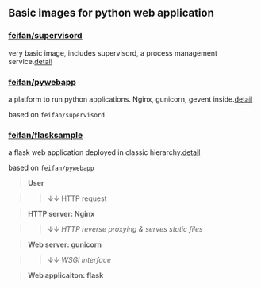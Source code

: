 ## Basic images for python web application

### [feifan/supervisord](https://registry.hub.docker.com/u/feifan/supervisord/)
very basic image, includes supervisord, a process management service.[detail](supervisord/README.md)

### [feifan/pywebapp](https://registry.hub.docker.com/u/feifan/pywebapp/)
a platform to run python applications. Nginx, gunicorn, gevent inside.[detail](pywebapp/README.md)

based on `feifan/supervisord`


### [feifan/flasksample](https://registry.hub.docker.com/u/feifan/flasksample/)
a flask web application deployed in classic hierarchy.[detail](flaskapp/README.md)

based on `feifan/pywebapp`

> **User**

>> &darr;&darr; HTTP request

> **HTTP server: Nginx**

>> &darr;&darr; *HTTP reverse proxying & serves static files*

> **Web server: gunicorn**

>> &darr;&darr; *WSGI interface*

> **Web applicaiton: flask**